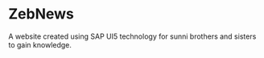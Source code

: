 # ZebNews

A website created using SAP UI5 technology for sunni brothers and sisters to gain knowledge.
